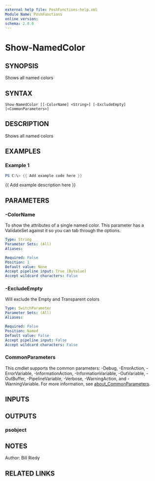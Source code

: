 ```yaml
---
external help file: PoshFunctions-help.xml
Module Name: PoshFunctions
online version:
schema: 2.0.0
---
```


# Show-NamedColor

## SYNOPSIS
Shows all named colors

## SYNTAX

```
Show-NamedColor [[-ColorName] <String>] [-ExcludeEmpty] [<CommonParameters>]
```

## DESCRIPTION
Shows all named colors

## EXAMPLES

### Example 1
```powershell
PS C:\> {{ Add example code here }}
```

{{ Add example description here }}

## PARAMETERS

### -ColorName
To show the attributes of a single named color.
This parameter has a ValidateSet against it so you can tab through the options.

```yaml
Type: String
Parameter Sets: (All)
Aliases:

Required: False
Position: 1
Default value: None
Accept pipeline input: True (ByValue)
Accept wildcard characters: False
```

### -ExcludeEmpty
Will exclude the Empty and Transparent colors

```yaml
Type: SwitchParameter
Parameter Sets: (All)
Aliases:

Required: False
Position: Named
Default value: False
Accept pipeline input: False
Accept wildcard characters: False
```

### CommonParameters
This cmdlet supports the common parameters: -Debug, -ErrorAction, -ErrorVariable, -InformationAction, -InformationVariable, -OutVariable, -OutBuffer, -PipelineVariable, -Verbose, -WarningAction, and -WarningVariable. For more information, see [about_CommonParameters](http://go.microsoft.com/fwlink/?LinkID=113216).

## INPUTS

## OUTPUTS

### psobject
## NOTES
Author:     Bill Riedy

## RELATED LINKS
